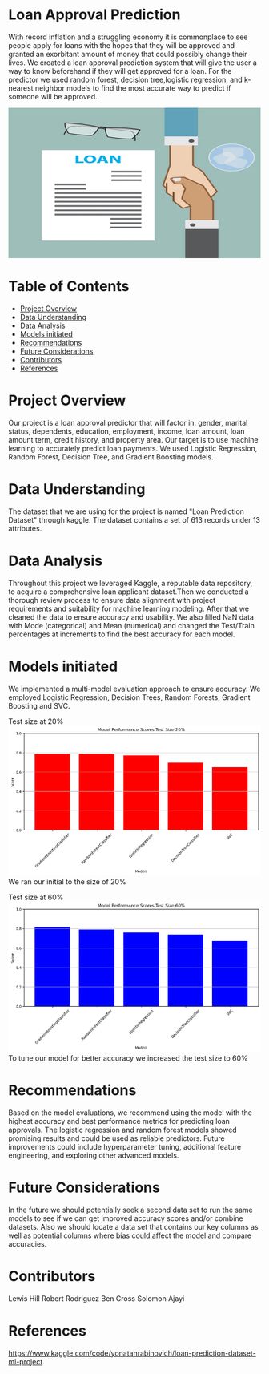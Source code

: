 # Loan Approval Prediction

With record inflation and a struggling economy it is commonplace to see people apply for loans with the hopes that they will be approved and granted an exorbitant amount of money that could possibly change their lives. We created a loan approval prediction system that will give the user a way to know beforehand if they will get approved for a loan. For the predictor we used random forest, decision tree,logistic regression, and k-nearest neighbor models to find the most accurate way to predict if someone will be approved.


<img align="center" width="900" height="300" src='image.png'>

# Table of Contents 
 - [Project Overview](#Project-Overview)
 - [Data Understanding](#Data-Understanding)
 - [Data Analysis](#Data-Analysis)
 - [Models initiated](#Models-initiated)
 - [Recommendations](#Recommendations)
 - [Future Considerations](#Future-Considerations)
 - [Contributors](#Contributors)
 - [References](#references)

# Project Overview
Our project is a loan approval predictor that will factor in: gender, marital status, dependents, education, employment, income, loan amount, loan amount term, credit history, and property area. Our target is to use machine learning to accurately predict loan payments. We used Logistic Regression, Random Forest, Decision Tree, and Gradient Boosting models.


# Data Understanding
The dataset that we are using for the project is named "Loan Prediction Dataset" through kaggle. The dataset contains a set of 613 records under 13 attributes.


# Data Analysis
Throughout this project we leveraged Kaggle, a reputable data repository, to acquire a comprehensive loan applicant dataset.Then we conducted a thorough review process to ensure data alignment with project requirements and suitability for machine learning modeling. After that we cleaned the data to ensure accuracy and usability. We also filled NaN data with Mode (categorical) and Mean (numerical) and changed the Test/Train percentages at increments to find the best accuracy for each model.


# Models initiated
We implemented a multi-model evaluation approach to ensure accuracy. We employed Logistic Regression, Decision Trees, Random Forests, Gradient Boosting and SVC.

Test size at 20%
![alt text](https://github.com/rodriguezrj/PredictingLoanDefault/blob/main/Images/image-1.png)
We ran our initial to the size of 20%


Test size at 60%
![alt text](https://github.com/rodriguezrj/PredictingLoanDefault/blob/main/Images/image-2.png)
To tune our model for better accuracy we increased the test size to 60%


# Recommendations 
Based on the model evaluations, we recommend using the model with the highest accuracy and best performance metrics for predicting loan approvals. The logistic regression and random forest models showed promising results and could be used as reliable predictors. Future improvements could include hyperparameter tuning, additional feature engineering, and exploring other advanced models.

# Future Considerations
In the future we should potentially seek a second data set to run the same models to see if we can get improved accuracy scores and/or combine datasets. Also we should locate a data set that contains our key columns as well as potential columns where bias could affect the model and compare accuracies.

# Contributors 
Lewis Hill
Robert Rodriguez
Ben Cross
Solomon Ajayi

# References 
https://www.kaggle.com/code/yonatanrabinovich/loan-prediction-dataset-ml-project

